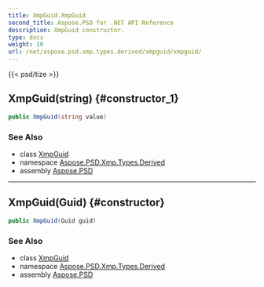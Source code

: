 ```yaml
---
title: XmpGuid.XmpGuid
second_title: Aspose.PSD for .NET API Reference
description: XmpGuid constructor. 
type: docs
weight: 10
url: /net/aspose.psd.xmp.types.derived/xmpguid/xmpguid/
---
```

{{< psd/tize >}}
## XmpGuid(string) {#constructor_1}

```csharp
public XmpGuid(string value)
```

### See Also

* class [XmpGuid](../)
* namespace [Aspose.PSD.Xmp.Types.Derived](../../xmpguid/)
* assembly [Aspose.PSD](../../../)

---

## XmpGuid(Guid) {#constructor}

```csharp
public XmpGuid(Guid guid)
```

### See Also

* class [XmpGuid](../)
* namespace [Aspose.PSD.Xmp.Types.Derived](../../xmpguid/)
* assembly [Aspose.PSD](../../../)


